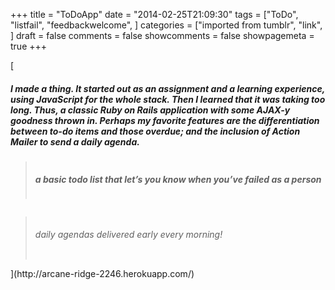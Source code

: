+++
title = "ToDoApp"
date = "2014-02-25T21:09:30"
tags = ["ToDo", "listfail", "feedbackwelcome", ]
categories = ["imported from tumblr", "link", ]
draft = false
comments = false
showcomments = false
showpagemeta = true
+++

[<h5>I made a thing. It started out as an assignment and a learning experience, using JavaScript for the whole stack. Then I learned that it was taking too long. Thus, a classic Ruby on Rails application with some AJAX-y goodness thrown in. Perhaps my favorite features are the differentiation between to-do items and those overdue; and the inclusion of Action Mailer to send a daily agenda.</h5>
<blockquote>
<div class="row">
<div class="small-10 medium-12 small-centered medium-centered columns">
<h5>a basic todo list that let&rsquo;s you know when you&rsquo;ve failed as a person</h5>
</div>
</div>
</blockquote>
<div class="row">
<div class="small-10 medium-7 small-centered medium-centered columns">
<blockquote>
<h6>daily agendas delivered early every morning!</h6>
</blockquote>
</div>
</div>](http://arcane-ridge-2246.herokuapp.com/)